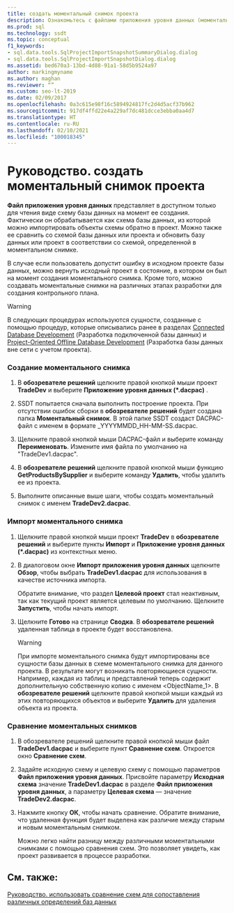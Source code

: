 ```yaml
---
title: создать моментальный снимок проекта
description: Ознакомьтесь с файлами приложения уровня данных (моментальными снимками) и узнайте, как их использовать. Узнайте, как создавать или импортировать моментальные снимки и как их сравнивать.
ms.prod: sql
ms.technology: ssdt
ms.topic: conceptual
f1_keywords:
- sql.data.tools.SqlProjectImportSnapshotSummaryDialog.dialog
- sql.data.tools.SqlProjectImportSnapshotDialog.dialog
ms.assetid: bed670a3-13bd-4d88-91a1-58d5b9524a97
author: markingmyname
ms.author: maghan
ms.reviewer: “”
ms.custom: seo-lt-2019
ms.date: 02/09/2017
ms.openlocfilehash: 0a3c615e98f16c5894924817fc2d4d5acf37b962
ms.sourcegitcommit: 917df4ffd22e4a229af7dc481dcce3ebba0aa4d7
ms.translationtype: HT
ms.contentlocale: ru-RU
ms.lasthandoff: 02/10/2021
ms.locfileid: "100018345"
---
```

# <a name="how-to-create-a-snapshot-of-a-project"></a>Руководство. создать моментальный снимок проекта

**Файл приложения уровня данных** представляет в доступном только для чтения виде схему базы данных на момент ее создания. Фактически он обрабатывается как схема базы данных, из которой можно импортировать объекты схемы обратно в проект. Можно также ее сравнить со схемой базы данных или проекта и обновить базу данных или проект в соответствии со схемой, определенной в моментальном снимке.  
  
В случае если пользователь допустит ошибку в исходном проекте базы данных, можно вернуть исходный проект в состояние, в котором он был на момент создания моментального снимка. Кроме того, можно создавать моментальные снимки на различных этапах разработки для создания контрольного плана.  
  
> [!WARNING]  
> В следующих процедурах используются сущности, созданные с помощью процедур, которые описывались ранее в разделах [Connected Database Development](../ssdt/connected-database-development.md) (Разработка подключенной базы данных) и [Project-Oriented Offline Database Development](../ssdt/project-oriented-offline-database-development.md) (Разработка базы данных вне сети с учетом проекта).  
  
### <a name="to-create-a-snapshot"></a>Создание моментального снимка  
  
1.  В **обозревателе решений** щелкните правой кнопкой мыши проект **TradeDev** и выберите **Приложение уровня данных (\*.dacpac)** .  
  
2.  SSDT попытается сначала выполнить построение проекта. При отсутствии ошибок сборки в **обозревателе решений** будет создана папка **Моментальный снимок**. В этой папке SSDT создаст DACPAC-файл с именем в формате <Project Name>_YYYYMMDD_HH-MM-SS.dacpac.  
  
3.  Щелкните правой кнопкой мыши DACPAC-файл и выберите команду **Переименовать**. Измените имя файла по умолчанию на "TradeDev1.dacpac".  
  
4.  В **обозревателе решений** щелкните правой кнопкой мыши функцию **GetProductsBySupplier** и выберите команду **Удалить**, чтобы удалить ее из проекта.  
  
5.  Выполните описанные выше шаги, чтобы создать моментальный снимок с именем **TradeDev2.dacpac**.  
  
### <a name="to-import-a-snapshot"></a>Импорт моментального снимка  
  
1.  Щелкните правой кнопкой мыши проект **TradeDev** в **обозревателе решений** и выберите пункты **Импорт** и **Приложение уровня данных (\*.dacpac)** из контекстных меню.  
  
2.  В диалоговом окне **Импорт приложения уровня данных** щелкните **Обзор**, чтобы выбрать **TradeDev1.dacpac** для использования в качестве источника импорта.  
  
    Обратите внимание, что раздел **Целевой проект** стал неактивным, так как текущий проект является целевым по умолчанию. Щелкните **Запустить**, чтобы начать импорт.  
  
3.  Щелкните **Готово** на странице **Сводка**. В **обозревателе решений** удаленная таблица в проекте будет восстановлена.  
  
    > [!WARNING]  
    > При импорте моментального снимка будут импортированы все сущности базы данных в схеме моментального снимка для данного проекта. В результате могут возникать повторяющиеся сущности. Например, каждая из таблиц и представлений теперь содержит дополнительную собственную копию с именем <ObjectName_1>. В **обозревателе решений** щелкните правой кнопкой мыши каждый из этих повторяющихся объектов и выберите **Удалить** для удаления объекта из проекта.  
  
### <a name="to-compare-snapshots"></a>Сравнение моментальных снимков  
  
1.  В обозревателе решений щелкните правой кнопкой мыши файл **TradeDev1.dacpac** и выберите пункт **Сравнение схем**. Откроется окно **Сравнение схем**.  
  
2.  Задайте исходную схему и целевую схему с помощью параметров **Файл приложения уровня данных**. Присвойте параметру **Исходная схема** значение **TradeDev1.dacpac** в разделе **Файл приложения уровня данных**, а параметру **Целевая схема** — значение **TradeDev2.dacpac**.  
  
3.  Нажмите кнопку **ОК**, чтобы начать сравнение. Обратите внимание, что удаленная функция будет выделена как различие между старым и новым моментальным снимком.  
  
    Можно легко найти разницу между различными моментальными снимками с помощью сравнения схем. Это позволяет увидеть, как проект развивается в процессе разработки.  
  
## <a name="see-also"></a>См. также:  
[Руководство. использовать сравнение схем для сопоставления различных определений баз данных](../ssdt/how-to-use-schema-compare-to-compare-different-database-definitions.md)  
  
